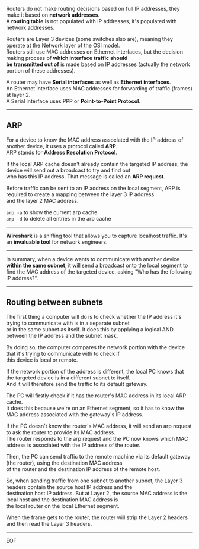 Routers do not make routing decisions based on full IP addresses, they make it based on **network addresses**.  
A **routing table** is not populated with IP addresses, it's populated with network addresses.  

Routers are Layer 3 devices (some switches also are), meaning they operate at the Network layer of the OSI model.  
Routers still use MAC addresses on Ethernet interfaces, but the decision making process of **which interface traffic should  
be transmitted out of** is made based on IP addresses (actually the network portion of these addresses).  

A router may have **Serial interfaces** as well as **Ethernet interfaces**.  
An Ethernet interface uses MAC addresses for forwarding of traffic (frames) at layer 2.  
A Serial interface uses PPP or **Point-to-Point Protocol**.  

---

## ARP

For a device to know the MAC address associated with the IP address of another device, it uses a protocol called **ARP**.  
ARP stands for **Address Resolution Protocol**.  

If the local ARP cache doesn't already contain the targeted IP address, the device will send out a broadcast to try and find out  
who has this IP address. That message is called an **ARP request**.  

Before traffic can be sent to an IP address on the local segment, ARP is required to create a mapping between the layer 3 IP address  
and the layer 2 MAC address.  

`arp -a` to show the current arp cache  
`arp -d` to delete all entries in the arp cache

---

**Wireshark** is a sniffing tool that allows you to capture localhost traffic. It's an **invaluable tool** for network engineers.  

---

In summary, when a device wants to communicate with another device **within the same subnet**, it will send a broadcast onto the 
local segment to find the MAC address of the targeted device, asking "Who has the following IP address?".

---

## Routing between subnets

The first thing a computer will do is to check whether the IP address it's trying to communicate with is in a separate subnet  
or in the same subnet as itself. It does this by applying a logical AND between the IP address and the subnet mask.  

By doing so, the computer compares the network portion with the device that it's trying to communicate with to check if  
this device is local or remote.  

If the network portion of the address is different, the local PC knows that the targeted device is in a different subnet to itself.  
And it will therefore send the traffic to its default gateway.  

The PC will firstly check if it has the router's MAC address in its local ARP cache.  
It does this because we're on an Ethernet segment, so it has to know the MAC address associated with the gateway's IP address.

If the PC doesn't know the router's MAC address, it will send an arp request to ask the router to provide its MAC address.  
The router responds to the arp request and the PC now knows which MAC address is associated with the IP address of the router.  

Then, the PC can send traffic to the remote machine via its default gateway (the router), using the destination MAC address  
of the router and the destination IP address of the remote host.  

So, when sending traffic from one subnet to another subnet, the Layer 3 headers contain the source host IP address and the  
destination host IP address. But at Layer 2, the source MAC address is the local host and the destination MAC address is  
the local router on the local Ethernet segment.  

When the frame gets to the router, the router will strip the Layer 2 headers and then read the Layer 3 headers.




---
EOF
